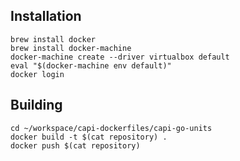 ## Installation

```
brew install docker
brew install docker-machine
docker-machine create --driver virtualbox default
eval "$(docker-machine env default)"
docker login
```

## Building

```
cd ~/workspace/capi-dockerfiles/capi-go-units
docker build -t $(cat repository) .
docker push $(cat repository)
```

